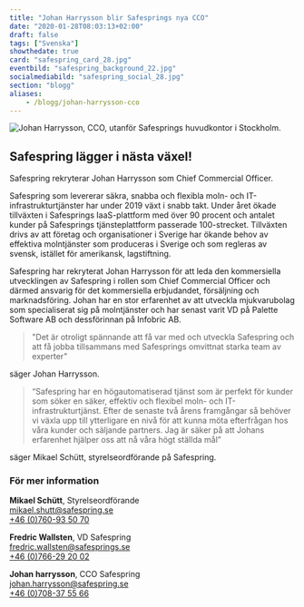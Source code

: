 ```yaml
---
title: "Johan Harrysson blir Safesprings nya CCO"
date: "2020-01-28T08:03:13+02:00"
draft: false
tags: ["Svenska"]
showthedate: true
card: "safespring_card_28.jpg"
eventbild: "safespring_background_22.jpg"
socialmediabild: "safespring_social_28.jpg"
section: "blogg"
aliases:
    - /blogg/johan-harrysson-cco
---
```


![Johan Harrysson, CCO, utanför Safesprings huvudkontor i Stockholm.](/img/blogg/safespring-johan-harrysson_2020-01-27.jpg)

## Safespring lägger i nästa växel!

<div class="ingress"><p>Safespring rekryterar Johan Harrysson som Chief Commercial Officer.</p></div>

Safespring som levererar säkra, snabba och flexibla moln- och IT-infrastrukturtjänster har under 2019 växt i snabb
takt. Under året ökade tillväxten i Safesprings IaaS-plattform med över 90 procent och antalet kunder på
Safesprings tjänsteplattform passerade 100-strecket. Tillväxten drivs av att företag och organisationer i Sverige har
ökande behov av effektiva molntjänster som produceras i Sverige och som regleras av svensk, istället för
amerikansk, lagstiftning.

Safespring har rekryterat Johan Harrysson för att leda den kommersiella utvecklingen av Safespring i rollen som
Chief Commercial Officer och därmed ansvarig för det kommersiella erbjudandet, försäljning och
marknadsföring. Johan har en stor erfarenhet av att utveckla mjukvarubolag som specialiserat sig på
molntjänster och har senast varit VD på Palette Software AB och dessförinnan på Infobric AB.

>"Det är otroligt spännande att få var med och utveckla Safespring och att få jobba tillsammans med
Safesprings omvittnat starka team av experter"

säger Johan Harrysson.

>“Safespring har en högautomatiserad tjänst som är perfekt för kunder som söker en säker, effektiv och flexibel
moln- och IT-infrastrukturtjänst. Efter de senaste två årens framgångar så behöver vi växla upp till ytterligare en
nivå för att kunna möta efterfrågan hos våra kunder och säljande partners. Jag är säker på att Johans
erfarenhet hjälper oss att nå våra högt ställda mål”

säger Mikael Schütt, styrelseordförande på Safespring.

### För mer information

**Mikael Schütt**, Styrelseordförande<br>
<a href="mailto:mikael.shutt@safespring.se">mikael.shutt@safespring.se</a><br>
<a href="tel:+46760935070">+46 (0)760-93 50 70</a>

**Fredric Wallsten**, VD Safespring<br>
<a href="mailto:fredric.wallsten@safesprings.se">fredric.wallsten@safesprings.se</a><br>
<a href="tel:+46766292002">+46 (0)766-29 20 02</a>

**Johan harrysson**, CCO Safespring<br>
<a href="mailto:johan.harrysson@safespring.se">johan.harrysson@safespring.se</a><br>
<a href="tel:+46708375566">+46 (0)708-37 55 66</a>
